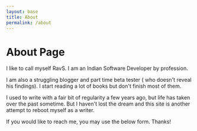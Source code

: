 ```yaml
---
layout: base
title: About
permalink: /about
---
```


# About Page

I like to call myself RavS. I am an Indian Software Developer by profession.

I am also a struggling blogger and part time beta tester ( who doesn't reveal his findings). I start reading a lot of books but don't finish most of them.

I used to write with a fair bit of regularity a few years ago, but life has taken over the past sometime. But I haven't lost the dream and this site is another attempt to reboot myself as a writer.

If you would like to reach me, you may use the below form. Thanks!


<script data-letterbirduser="mail-ravs" src="https://letterbird.co/embed/v1.js"></script>
